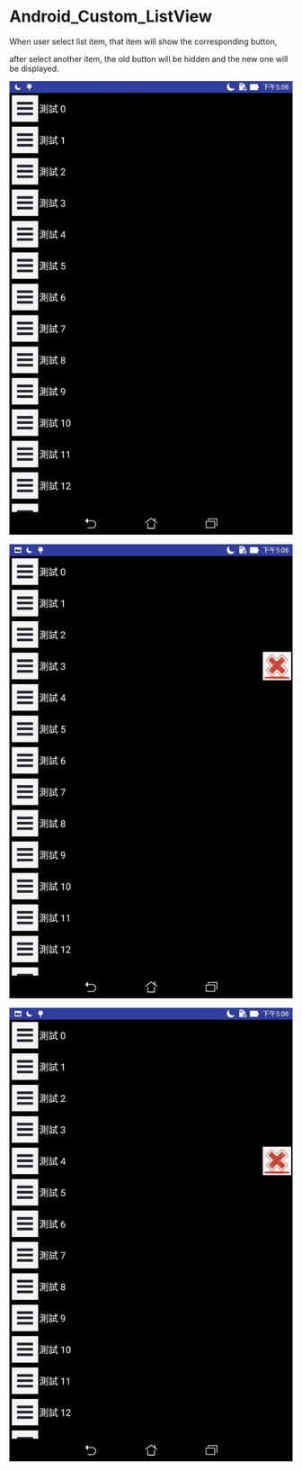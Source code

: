 # Android_Custom_ListView

When user select list item, that item will show the corresponding button,

after select another item, the old button will be hidden and the new one will be displayed.

![alt tag](https://github.com/rhodonite/Android_Custom_ListView/blob/master/ScreenShot/0.jpg)

![alt tag](https://github.com/rhodonite/Android_Custom_ListView/blob/master/ScreenShot/1.jpg)

![alt tag](https://github.com/rhodonite/Android_Custom_ListView/blob/master/ScreenShot/2.jpg)
